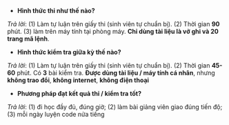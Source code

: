 * **Hình thức thi như thế nào?**

_Trả lời_: (1) Làm tự luận trên giấy thi (sinh viên tự chuẩn bị). (2) Thời gian **90** phút. (3) làm trên máy tính tại phòng máy. **Chỉ dùng tài liệu là vở ghi và 20 trang mã lệnh**.

* **Hình thức kiểm tra giữa kỳ thế nào?**

_Trả lời_: (1) Làm tự luận trên giấy thi (sinh viên tự chuẩn bị). (2) Thời gian **45-60** phút. Có **3** bài kiểm tra. **Được dùng tài liệu / máy tính cá nhân**, nhưng **không trao đổi**, **không internet**, **không điện thoại**

* **Phương pháp đạt kết quả thi / kiểm tra tốt?**

_Trả lời_: (1) đi học đầy đủ, đúng giờ; (2) làm bài giảng viên giao đúng tiến độ; (3) mỗi ngày luyện code nửa tiếng
